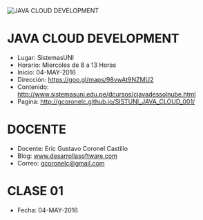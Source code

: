 ![JAVA CLOUD DEVELOPMENT](https://raw.githubusercontent.com/gcoronelc/SISTUNI_JAVA_CLOUD_001/master/java_cloud_001.jpg)


# JAVA CLOUD DEVELOPMENT

- Lugar: SistemasUNI
- Horario: Miercoles de 8 a 13 Horas
- Inicio: 04-MAY-2016
- Dirección: https://goo.gl/maps/98vwAt9NZMU2
- Contenido: http://www.sistemasuni.edu.pe/dcursos/cjavadessolnube.html
- Pagina: http://gcoronelc.github.io/SISTUNI_JAVA_CLOUD_001/


# DOCENTE

- Docente: Eric Gustavo Coronel Castillo
- Blog: www.desarrollasoftware.com
- Correo: gcoronelc@gmail.com

# CLASE 01

- Fecha: 04-MAY-2016
